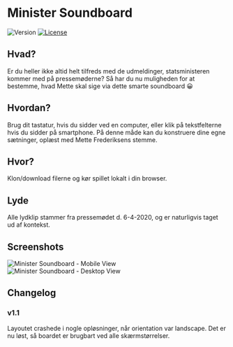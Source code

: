 # Minister Soundboard

<img src="https://img.shields.io/badge/version-1.1-black" alt="Version" /> <a href="LICENSE"><img src="https://img.shields.io/badge/license-MIT-black" alt="License" /></a>

## Hvad?

Er du heller ikke altid helt tilfreds med de udmeldinger, statsministeren kommer med på pressemøderne? Så har du nu muligheden for at bestemme, hvad Mette skal sige via dette smarte soundboard 😀

## Hvordan?

Brug dit tastatur, hvis du sidder ved en computer, eller klik på tekstfelterne hvis du sidder på smartphone. På denne måde kan du konstruere dine egne sætninger, oplæst med Mette Frederiksens stemme.

## Hvor?

Klon/download filerne og kør spillet lokalt i din browser.

## Lyde

Alle lydklip stammer fra pressemødet d. 6-4-2020, og er naturligvis taget ud af kontekst.

## Screenshots

<img src="https://i.imgur.com/FrsbP0W.png" alt="Minister Soundboard - Mobile View" /> <img src="https://i.imgur.com/jJ851g3.png" alt="Minister Soundboard - Desktop View" />

## Changelog

### v1.1

Layoutet crashede i nogle opløsninger, når orientation var landscape. Det er nu løst, så boardet er brugbart ved alle skærmstørrelser.
